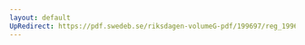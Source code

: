 ```yaml
---
layout: default
UpRedirect: https://pdf.swedeb.se/riksdagen-volumeG-pdf/199697/reg_199697/reg_199697_0151.pdf
---
```

